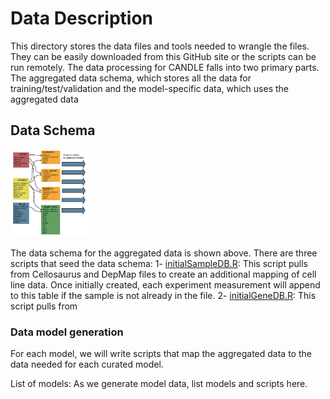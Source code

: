 # Data Description

This directory stores the data files and tools needed to wrangle the files. They can be easily downloaded from this GitHub site or the scripts can be run remotely. The data processing for CANDLE falls into two primary parts. The aggregated data schema, which stores all the data for training/test/validation and the model-specific data, which uses the aggregated data 

## Data Schema

<img src="origDataSchema.jpg" width=25% height=25%>

The data schema for the aggregated data is shown above. There are three scripts that seed the data schema:
1- [initialSampleDB.R](./initialSampleDB.R): This script pulls from Cellosaurus and DepMap files to create an additional mapping of cell line data. Once initially created, each experiment measurement will append to this table if the sample is not already in the file.
2- [initialGeneDB.R](./initialSampleDB.R): This script pulls from 



### Data model generation

For each model, we will write scripts that map the aggregated data to the data needed for each curated model.


List of models:
As we generate model data, list models and scripts here.
